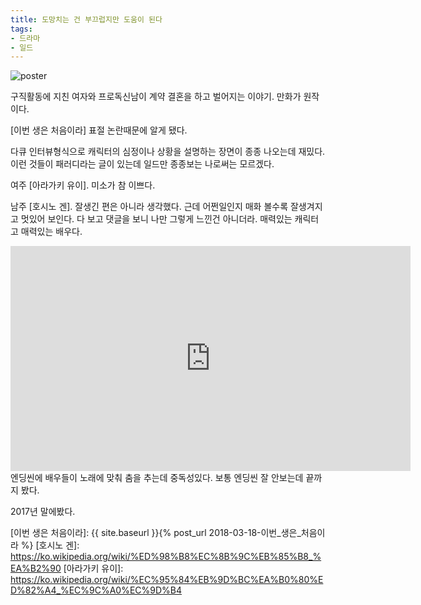 ```yaml
---
title: 도망치는 건 부끄럽지만 도움이 된다
tags:
- 드라마
- 일드
---
```


![poster]

구직활동에 지친 여자와 프로독신남이 계약 결혼을 하고 벌어지는 이야기.
만화가 원작이다.

[이번 생은 처음이라] 표절 논란때문에 알게 됐다.

다큐 인터뷰형식으로 캐릭터의 심정이나 상황을 설명하는 장면이 종종 나오는데 재밌다.
이런 것들이 패러디라는 글이 있는데 일드만 종종보는 나로써는 모르겠다.

여주 [아라가키 유이]. 미소가 참 이쁘다.

남주 [호시노 겐]. 잘생긴 편은 아니라 생각했다.
근데 어쩐일인지 매화 볼수록 잘생겨지고 멋있어 보인다.
다 보고 댓글을 보니 나만 그렇게 느낀건 아니더라.
매력있는 캐릭터고 매력있는 배우다.


<iframe width="640" height="360" src="https://www.youtube.com/embed/5Iiz96DqgDk" frameborder="0" allow="autoplay; encrypted-media" allowfullscreen></iframe>
엔딩씬에 배우들이 노래에 맞춰 춤을 추는데 중독성있다.
보통 엔딩씬 잘 안보는데 끝까지 봤다.

2017년 말에봤다.

[poster]: https://lh3.googleusercontent.com/ihu7Y2gr-a92HsrSjzWPt0nzSig5wRHn-RXid3eose66ype_3vAgLH7-eoxP_0kR7i_TaNSBvJRSPZrhKNnarE3TEqx0VGlhhkSR1ZFMExPdrVwpBwROtwof_ZQefKPwuu-z1h_6Fqk1yThTvDSIyueaJibITWk_MqDW8kpg7tkPed0DbHMqntXT7FNKrlywAN6tUgSvNPw6FlcPkMxZOi8pkSoksVW3FBCu2iLZ_e3aABHLJa1F5AfyzT-ZhHiF9zxUqvrMNNLcJSfdZRgGfs-CBtaG5PNyOHcHq-5pv6aQzP30XLCv-wLoXsvHWk1idUoGxOax9EOcSmY8mtjzAADwG91Fx0n0bkxpy8xL0lFNAN4wAACCKThZl1Vuqi-R1lHP_SMgWAoqqh0rBDF7ggdtMkCG8HvIHVv25oWjrJvTIishTiZG3o5QXWbvR9Gncuui5pFDBB44fzcVDiq0GxtmtHNXbi4jmuMV2tQz9qKIMPeYqWfQkHhEzYyBeI6mPpNuO-0pyR5bkflx-mULlxxPlXAJGeglwXtF7eJ7elMhFCv0zsprvgW3bm6CZpXFzbsjcjhBbgmkiqn_61P4a0sdCx_asjyVcitx0opx=w1000-h525-no
[이번 생은 처음이라]: {{ site.baseurl }}{% post_url 2018-03-18-이번_생은_처음이라 %}
[호시노 겐]: https://ko.wikipedia.org/wiki/%ED%98%B8%EC%8B%9C%EB%85%B8_%EA%B2%90
[아라가키 유이]: https://ko.wikipedia.org/wiki/%EC%95%84%EB%9D%BC%EA%B0%80%ED%82%A4_%EC%9C%A0%EC%9D%B4

